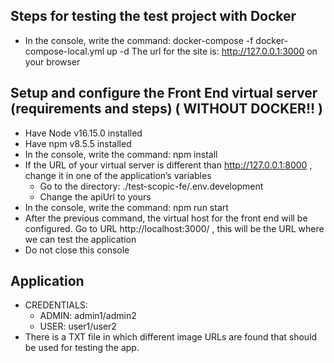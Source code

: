 ## Steps for testing the test project with Docker
- In the console, write the command: docker-compose -f docker-compose-local.yml up -d
The url for the site is: http://127.0.0.1:3000 on your browser

## Setup and configure the Front End virtual server (requirements and steps) ( WITHOUT DOCKER!! )

- Have Node v16.15.0 installed
- Have npm v8.5.5 installed
- In the console, write the command: npm install
- If the URL of your virtual server is different than http://127.0.0.1:8000 , change it in one of the application’s variables
    - Go to the directory: ./test-scopic-fe/.env.development
    - Change the apiUrl to yours
- In the console, write the command: npm run start
- After the previous command, the virtual host for the front end will be configured. Go to URL http://localhost:3000/ , this will be the URL where we can test the application
- Do not close this console
## Application

- CREDENTIALS:
    - ADMIN: admin1/admin2
    - USER: user1/user2
-	There is a TXT file in which different image URLs are found that should be used for testing the app.
